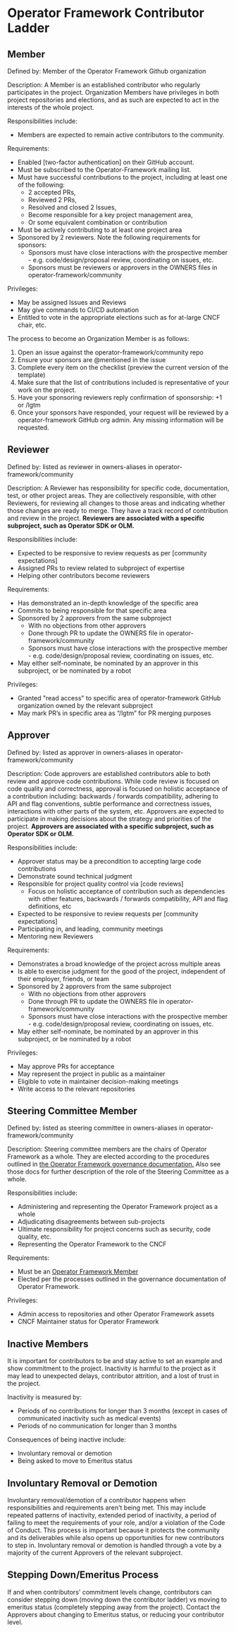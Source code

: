 # Operator Framework Contributor Ladder

## Member

Defined by: Member of the Operator Framework Github organization

Description: A Member is an established contributor who regularly
participates in the project. Organization Members have privileges in
both project repositories and elections, and as such are expected to act
in the interests of the whole project.

Responsibilities include:
 - Members are expected to remain active contributors to the community.

Requirements:
 -  Enabled [two-factor authentication] on their GitHub account.
 -  Must be subscribed to the Operator-Framework mailing list.
 -  Must have successful contributions to the project, including at least one of the following:
    -  2 accepted PRs,
    -  Reviewed 2 PRs,
    -  Resolved and closed 2 Issues,
    -  Become responsible for a key project management area,
    -  Or some equivalent combination or contribution
 - Must be actively contributing to at least one project area
 - Sponsored by 2 reviewers. Note the following requirements for sponsors:
    - Sponsors must have close interactions with the prospective member - e.g. code/design/proposal review, coordinating on issues, etc.
    - Sponsors must be reviewers or approvers in the OWNERS files in operator-framework/community

Privileges:
 - May be assigned Issues and Reviews
 - May give commands to CI/CD automation
 - Entitled to vote in the appropriate elections such as for at-large CNCF chair, etc.

The process to become an Organization Member is as follows:

  1. Open an issue against the operator-framework/community repo
  1. Ensure your sponsors are @mentioned in the issue
  1. Complete every item on the checklist (preview the current version of the template)
  1. Make sure that the list of contributions included is representative of your work on the project.
  1. Have your sponsoring reviewers reply confirmation of sponsorship: +1 or /lgtm
  1. Once your sponsors have responded, your request will be reviewed by a operator-framework GitHub org admin. Any missing information will be requested.

## Reviewer

Defined by: listed as reviewer in owners-aliases in operator-framework/community

Description: A Reviewer has responsibility for specific code,
documentation, test, or other project areas. They are collectively
responsible, with other Reviewers, for reviewing all changes to those
areas and indicating whether those changes are ready to merge. They have
a track record of contribution and review in the project. **Reviewers are
associated with a specific subproject, such as Operator SDK or OLM.**

Responsibilities include:
 - Expected to be responsive to review requests as per [community expectations]
 - Assigned PRs to review related to subproject of expertise
 - Helping other contributors become reviewers

Requirements:
 - Has demonstrated an in-depth knowledge of the specific area
 - Commits to being responsible for that specific area
 - Sponsored by 2 approvers from the same subproject
   - With no objections from other approvers
   - Done through PR to update the OWNERS file in operator-framework/community
   - Sponsors must have close interactions with the prospective member - e.g. code/design/proposal review, coordinating on issues, etc.
 - May either self-nominate, be nominated by an approver in this subproject, or be nominated by a robot

Privileges:
 - Granted "read access" to specific area of operator-framework GitHub organization owned by the relevant subproject
 - May mark PR’s in specific area as “/lgtm” for PR merging purposes

## Approver

Defined by: listed as approver in owners-aliases in operator-framework/community

Description: Code approvers are established contributors able to both
review and approve code contributions. While code review is focused on
code quality and correctness, approval is focused on holistic acceptance
of a contribution including: backwards / forwards compatibility,
adhering to API and flag conventions, subtle performance and correctness
issues, interactions with other parts of the system, etc. Approvers are
expected to participate in making decisions about the strategy and
priorities of the project. **Approvers are associated with a specific
subproject, such as Operator SDK or OLM.**

Responsibilities include:
 - Approver status may be a precondition to accepting large code contributions
 - Demonstrate sound technical judgment
 - Responsible for project quality control via [code reviews]
   - Focus on holistic acceptance of contribution such as dependencies with other features, backwards / forwards compatibility, API and flag definitions, etc
 - Expected to be responsive to review requests per [community expectations]
 - Participating in, and leading, community meetings
 - Mentoring new Reviewers

Requirements:
 - Demonstrates a broad knowledge of the project across multiple areas
 - Is able to exercise judgment for the good of the project, independent of their employer, friends, or team
 - Sponsored by 2 approvers from the same subproject
   - With no objections from other approvers
   - Done through PR to update the OWNERS file in operator-framework/community
   - Sponsors must have close interactions with the prospective member - e.g. code/design/proposal review, coordinating on issues, etc.
 - May either self-nominate, be nominated by an approver in this subproject, or be nominated by a robot

Privileges:
 - May approve PRs for acceptance
 - May represent the project in public as a maintainer
 - Eligible to vote in maintainer decision-making meetings
 - Write access to the relevant repositories

## Steering Committee Member

Defined by: listed as steering committee in owners-aliases in operator-framework/community

Description: Steering committee members are the chairs of Operator Framework as a whole.
They are elected according to the procedures outlined in [the Operator Framework governance documentation.](https://github.com/operator-framework/community/blob/master/GOVERNANCE.md)
Also see those docs for further description of the role of the Steering Committee as a whole.

Responsibilities include:
- Administering and representing the Operator Framework project as a whole
- Adjudicating disagreements between sub-projects
- Ultimate responsibility for project concerns such as security, code quality, etc.
- Representing the Operator Framework to the CNCF

Requirements:
- Must be an [Operator Framework Member](#Member)
- Elected per the processes outlined in the governance documentation of Operator Framework.

Privileges:
- Admin access to repositories and other Operator Framework assets
- CNCF Maintainer status for Operator Framework

## Inactive Members

It is important for contributors to be and stay active to set an example
and show commitment to the project. Inactivity is harmful to the project
as it may lead to unexpected delays, contributor attrition, and a lost
of trust in the project.

Inactivity is measured by:
 - Periods of no contributions for longer than 3 months (except in cases
     of communicated inactivity such as medical events)
 - Periods of no communication for longer than 3  months

Consequences of being inactive include:
 - Involuntary removal or demotion
 - Being asked to move to Emeritus status

## Involuntary Removal or Demotion

Involuntary removal/demotion of a contributor happens when
responsibilities and requirements aren't being met. This may include
repeated patterns of inactivity, extended period of inactivity, a period
of failing to meet the requirements of your role, and/or a violation of
the Code of Conduct. This process is important because it protects the
community and its deliverables while also opens up opportunities for new
contributors to step in. Involuntary removal or demotion is handled
through a vote by a majority of the current Approvers of the relevant
subproject.

## Stepping Down/Emeritus Process

If and when contributors' commitment levels change, contributors can
consider stepping down (moving down the contributor ladder) vs moving to
emeritus status (completely stepping away from the project).  Contact
the Approvers about changing to Emeritus status, or reducing your
contributor level.
